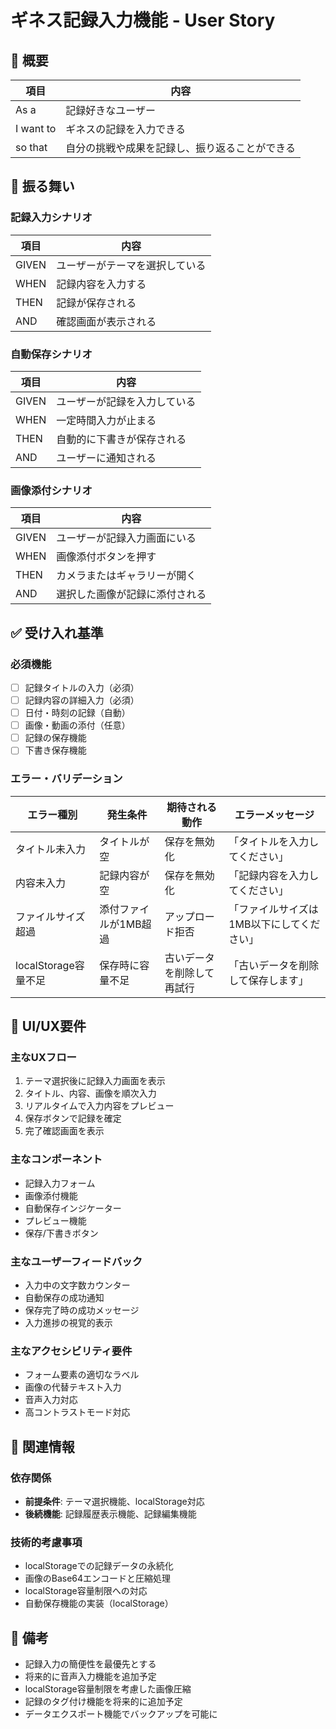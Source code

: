 # ギネス記録入力機能 - User Story

## 📖 概要

| 項目 | 内容 |
|------|------|
| As a | 記録好きなユーザー |
| I want to | ギネスの記録を入力できる |
| so that | 自分の挑戦や成果を記録し、振り返ることができる |


## 🔄 振る舞い

### 記録入力シナリオ

| 項目 | 内容 |
|------|------|
| GIVEN | ユーザーがテーマを選択している |
| WHEN | 記録内容を入力する |
| THEN | 記録が保存される |
| AND | 確認画面が表示される |

### 自動保存シナリオ

| 項目 | 内容 |
|------|------|
| GIVEN | ユーザーが記録を入力している |
| WHEN | 一定時間入力が止まる |
| THEN | 自動的に下書きが保存される |
| AND | ユーザーに通知される |

### 画像添付シナリオ

| 項目 | 内容 |
|------|------|
| GIVEN | ユーザーが記録入力画面にいる |
| WHEN | 画像添付ボタンを押す |
| THEN | カメラまたはギャラリーが開く |
| AND | 選択した画像が記録に添付される |


## ✅ 受け入れ基準

### 必須機能
- [ ] 記録タイトルの入力（必須）
- [ ] 記録内容の詳細入力（必須）
- [ ] 日付・時刻の記録（自動）
- [ ] 画像・動画の添付（任意）
- [ ] 記録の保存機能
- [ ] 下書き保存機能

### エラー・バリデーション
| エラー種別 | 発生条件 | 期待される動作 | エラーメッセージ |
|------------|----------|----------------|------------------|
| タイトル未入力 | タイトルが空 | 保存を無効化 | 「タイトルを入力してください」 |
| 内容未入力 | 記録内容が空 | 保存を無効化 | 「記録内容を入力してください」 |
| ファイルサイズ超過 | 添付ファイルが1MB超過 | アップロード拒否 | 「ファイルサイズは1MB以下にしてください」 |
| localStorage容量不足 | 保存時に容量不足 | 古いデータを削除して再試行 | 「古いデータを削除して保存します」 |


## 🎨 UI/UX要件

### 主なUXフロー
1. テーマ選択後に記録入力画面を表示
2. タイトル、内容、画像を順次入力
3. リアルタイムで入力内容をプレビュー
4. 保存ボタンで記録を確定
5. 完了確認画面を表示

### 主なコンポーネント
- 記録入力フォーム
- 画像添付機能
- 自動保存インジケーター
- プレビュー機能
- 保存/下書きボタン

### 主なユーザーフィードバック
- 入力中の文字数カウンター
- 自動保存の成功通知
- 保存完了時の成功メッセージ
- 入力進捗の視覚的表示

### 主なアクセシビリティ要件
- フォーム要素の適切なラベル
- 画像の代替テキスト入力
- 音声入力対応
- 高コントラストモード対応


## 🔗 関連情報

### 依存関係
- **前提条件**: テーマ選択機能、localStorage対応
- **後続機能**: 記録履歴表示機能、記録編集機能

### 技術的考慮事項
- localStorageでの記録データの永続化
- 画像のBase64エンコードと圧縮処理
- localStorage容量制限への対応
- 自動保存機能の実装（localStorage）

## 📝 備考
- 記録入力の簡便性を最優先とする
- 将来的に音声入力機能を追加予定
- localStorage容量制限を考慮した画像圧縮
- 記録のタグ付け機能を将来的に追加予定
- データエクスポート機能でバックアップを可能に 